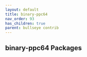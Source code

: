 ```yaml
---
layout: default
title: binary-ppc64
nav_order: 93
has_children: true
parent: bullseye contrib
---
```


## binary-ppc64 Packages
